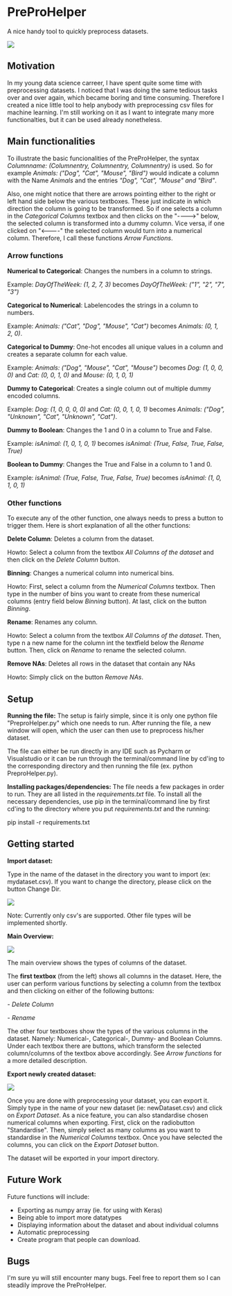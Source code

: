 # PreProHelper
A nice handy tool to quickly preprocess datasets.

<img src = "https://imgur.com/tla9Hk3.png" />

## Motivation 

In my young data science carreer, I have spent quite some time with preprocessing datasets. I noticed that I was doing the same tedious tasks over and over again, which became boring and time consuming. Therefore I created a nice little tool to help anybody with preprocessing csv files for machine learning. I'm still working on it as I want to integrate many more functionalties, but it can be used already nonetheless. 


## Main functionalities

To illustrate the basic funcionalities of the PreProHelper, the syntax *Columnname: (Columnentry, Columnentry, Columnentry)* is used. So for example *Animals: ("Dog", "Cat", "Mouse", "Bird")* would indicate a column with the Name *Animals* and the entries *"Dog", "Cat", "Mouse" and "Bird"*.

Also, one might notice that there are arrows pointing either to the right or left hand side below the various textboxes. These just indicate in which direction the column is going to be transformed. So if one selects a column in the *Categorical Columns* textbox and then clicks on the "---->" below, the selected column is transformed into a dummy column. Vice versa, if one clicked on  "<----" the selected column would turn into a numerical column. Therefore, I call these functions *Arrow Functions*.

### Arrow functions

**Numerical to Categorical**:
Changes the numbers in a column to strings.

Example: 
*DayOfTheWeek: (1, 2, 7, 3)* becomes *DayOfTheWeek: ("1", "2", "7", "3")*

**Categorical to Numerical**:
Labelencodes the strings in a column to numbers.

Example: 
*Animals: ("Cat", "Dog", "Mouse", "Cat")* becomes *Animals: (0, 1, 2, 0)*.

**Categorical to Dummy**:
One-hot encodes all unique values in a column and creates a separate column for each value.

Example: 
*Animals: ("Dog", "Mouse", "Cat", "Mouse")* becomes *Dog: (1, 0, 0, 0)* and *Cat: (0, 0, 1, 0)* and *Mouse: (0, 1, 0, 1)*

**Dummy to Categorical**:
Creates a single column out of multiple dummy encoded columns. 

Example: 
*Dog: (1, 0, 0, 0, 0)* and *Cat: (0, 0, 1, 0, 1)* becomes *Animals: ("Dog", "Unknown", "Cat", "Unknown", "Cat")*.

**Dummy to Boolean**:
Changes the 1 and 0 in a column to True and False. 

Example: 
*isAnimal: (1, 0, 1, 0, 1)* becomes *isAnimal: (True, False, True, False, True)*

**Boolean to Dummy**:
Changes the True and False in a column to 1 and 0. 

Example: 
*isAnimal: (True, False, True, False, True)* becomes *isAnimal: (1, 0, 1, 0, 1)*

### Other functions
To execute any of the other function, one always needs to press a button to trigger them. Here is short explanation of all the other functions: 

**Delete Column**:
Deletes a column from the dataset. 

Howto: Select a column from the textbox *All Columns of the dataset* and then click on the *Delete Column* button.

**Binning**:
Changes a numerical column into numerical bins.

Howto: First, select a column from the *Numerical Columns* textbox. Then type in the number of bins you want to create from these numerical columns (entry field below *Binning* button). At last, click on the button *Binning*.

**Rename**:
Renames any column. 

Howto: Select a column from the textbox *All Columns of the dataset*. Then, type n a new name for the column int the textfield below the *Rename* button. Then, click on *Rename* to rename the selected column. 

**Remove NAs**:
Deletes all rows in the dataset that contain any NAs

Howto: Simply click on the button *Remove NAs*.


## Setup

**Running the file:**
The setup is fairly simple, since it is only one python file "PreproHelper.py" which one needs to run. After running the file, a new window will open, which the user can then use to preprocess his/her dataset. 

The file can either be run directly in any IDE such as Pycharm or Visualstudio or it can be run through the terminal/command line by cd'ing to the corresponding directory and then running the file (ex. python PreproHelper.py). 

**Installing packages/dependencies:**
The file needs a few packages in order to run. They are all listed in the *requirements.txt* file.
To install all the necessary dependencies, use pip in the terminal/command line  by first cd'ing to the directory where you put *requirements.txt* and the running: 

pip install -r requirements.txt

## Getting started

**Import dataset:**

Type in the name of the dataset in the directory you want to import (ex: mydataset.csv). If you want to change the directory, please click on the button Change Dir.  

<img src="https://imgur.com/JV6Np3F.png"/>

Note: Currently only csv's are supported. Other file types will be implemented shortly. 

**Main Overview:**

<img src="https://imgur.com/sn6gC5A.png"/>

The main overview shows the types of columns of the dataset. 

The **first textbox** (from the left) shows all columns in the dataset. 
Here, the user can perform various functions by selecting a column from the textbox and then clicking on either of the following buttons: 

*- Delete Column*

*- Rename*

The other four textboxes show the types of the various columns in the dataset. Namely: Numerical-, Categorical-, Dummy- and Boolean Columns. Under each textbox there are buttons, which transform the selected column/columns of the textbox above accordingly. See *Arrow functions* for a more detailed description. 

**Export newly created dataset:**

<img src= "https://imgur.com/BcT5lXt.png" />

Once you are done with preprocessing your dataset, you can export it. Simply type in the name of your new dataset (ie: newDataset.csv) and click on *Export Dataset*. As a nice feature, you can also standardise chosen numerical columns when exporting. First, click on the radiobutton "Standardise". Then, simply select as many columns as you want to standardise in the *Numerical Columns* textbox. Once you have selected the columns, you can click on the *Export Dataset* button. 

The dataset will be exported in your import directory. 


## Future Work

Future functions will include: 

- Exporting as numpy array (ie. for using with Keras)
- Being able to import more datatypes
- Displaying information about the dataset and about individual columns
- Automatic preprocessing 
- Create program that people can download. 

## Bugs

I'm sure yu will still encounter many bugs. Feel free to report them so I can steadily improve the PreProHelper. 
